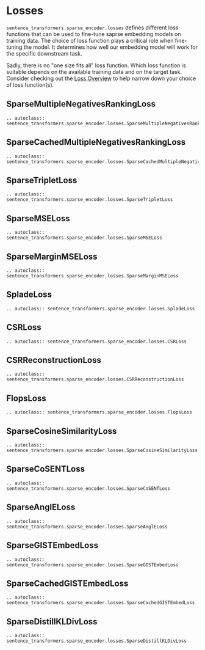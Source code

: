 # Losses

`sentence_transformers.sparse_encoder.losses` defines different loss functions that can be used to fine-tune saprse embedding models on training data. The choice of loss function plays a critical role when fine-tuning the model. It determines how well our embedding model will work for the specific downstream task.

Sadly, there is no "one size fits all" loss function. Which loss function is suitable depends on the available training data and on the target task. Consider checking out the [Loss Overview](../../sparse_encoder/loss_overview.md) to help narrow down your choice of loss function(s).


## SparseMultipleNegativesRankingLoss
```{eval-rst}
.. autoclass:: sentence_transformers.sparse_encoder.losses.SparseMultipleNegativesRankingLoss
```

## SparseCachedMultipleNegativesRankingLoss
```{eval-rst}
.. autoclass:: sentence_transformers.sparse_encoder.losses.SparseCachedMultipleNegativesRankingLoss
```

## SparseTripletLoss
```{eval-rst}
.. autoclass:: sentence_transformers.sparse_encoder.losses.SparseTripletLoss
```

## SparseMSELoss
```{eval-rst}
.. autoclass:: sentence_transformers.sparse_encoder.losses.SparseMSELoss
```

## SparseMarginMSELoss
```{eval-rst}
.. autoclass:: sentence_transformers.sparse_encoder.losses.SparseMarginMSELoss
```

## SpladeLoss
```{eval-rst}
.. autoclass:: sentence_transformers.sparse_encoder.losses.SpladeLoss
```

## CSRLoss
```{eval-rst}
.. autoclass:: sentence_transformers.sparse_encoder.losses.CSRLoss
```

## CSRReconstructionLoss
```{eval-rst}
.. autoclass:: sentence_transformers.sparse_encoder.losses.CSRReconstructionLoss
```

## FlopsLoss
```{eval-rst}
.. autoclass:: sentence_transformers.sparse_encoder.losses.FlopsLoss
```

## SparseCosineSimilarityLoss
```{eval-rst}
.. autoclass:: sentence_transformers.sparse_encoder.losses.SparseCosineSimilarityLoss
```

## SparseCoSENTLoss
```{eval-rst}
.. autoclass:: sentence_transformers.sparse_encoder.losses.SparseCoSENTLoss
```

## SparseAnglELoss
```{eval-rst}
.. autoclass:: sentence_transformers.sparse_encoder.losses.SparseAnglELoss
```

## SparseGISTEmbedLoss
```{eval-rst}
.. autoclass:: sentence_transformers.sparse_encoder.losses.SparseGISTEmbedLoss
```

## SparseCachedGISTEmbedLoss
```{eval-rst}
.. autoclass:: sentence_transformers.sparse_encoder.losses.SparseCachedGISTEmbedLoss
```

## SparseDistillKLDivLoss
```{eval-rst}
.. autoclass:: sentence_transformers.sparse_encoder.losses.SparseDistillKLDivLoss
``` 